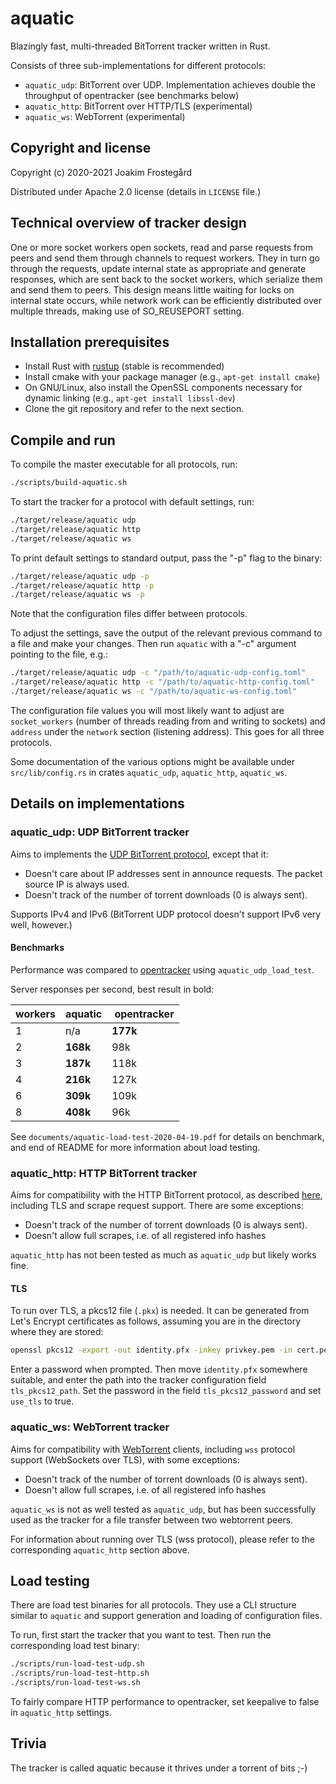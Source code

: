 # aquatic

Blazingly fast, multi-threaded BitTorrent tracker written in Rust.

Consists of three sub-implementations for different protocols:
  * `aquatic_udp`: BitTorrent over UDP. Implementation achieves double the throughput
    of opentracker (see benchmarks below)
  * `aquatic_http`: BitTorrent over HTTP/TLS (experimental)
  * `aquatic_ws`: WebTorrent (experimental)

## Copyright and license

Copyright (c) 2020-2021 Joakim Frostegård

Distributed under Apache 2.0 license (details in `LICENSE` file.)

## Technical overview of tracker design

One or more socket workers open sockets, read and parse requests from peers and
send them through channels to request workers. They in turn go through the
requests, update internal state as appropriate and generate responses, which
are sent back to the socket workers, which serialize them and send them to
peers. This design means little waiting for locks on internal state occurs,
while network work can be efficiently distributed over multiple threads,
making use of SO_REUSEPORT setting.

## Installation prerequisites

- Install Rust with [rustup](https://rustup.rs/) (stable is recommended)
- Install cmake with your package manager (e.g., `apt-get install cmake`)
- On GNU/Linux, also install the OpenSSL components necessary for dynamic
  linking (e.g., `apt-get install libssl-dev`)
- Clone the git repository and refer to the next section.

## Compile and run

To compile the master executable for all protocols, run:

```sh
./scripts/build-aquatic.sh
```

To start the tracker for a protocol with default settings, run:

```sh
./target/release/aquatic udp
./target/release/aquatic http
./target/release/aquatic ws
```

To print default settings to standard output, pass the "-p" flag to the binary:

```sh
./target/release/aquatic udp -p
./target/release/aquatic http -p
./target/release/aquatic ws -p
```

Note that the configuration files differ between protocols.

To adjust the settings, save the output of the relevant previous command to a
file and make your changes. Then run `aquatic` with a "-c" argument pointing to
the file, e.g.:

```sh
./target/release/aquatic udp -c "/path/to/aquatic-udp-config.toml"
./target/release/aquatic http -c "/path/to/aquatic-http-config.toml"
./target/release/aquatic ws -c "/path/to/aquatic-ws-config.toml"
```

The configuration file values you will most likely want to adjust are
`socket_workers` (number of threads reading from and writing to sockets) and
`address` under the `network` section (listening address). This goes for all
three protocols.

Some documentation of the various options might be available under
`src/lib/config.rs` in crates `aquatic_udp`, `aquatic_http`, `aquatic_ws`.

## Details on implementations

### aquatic_udp: UDP BitTorrent tracker

Aims to implements the
[UDP BitTorrent protocol](https://libtorrent.org/udp_tracker_protocol.html),
except that it:

  * Doesn't care about IP addresses sent in announce requests. The packet
    source IP is always used.
  * Doesn't track of the number of torrent downloads (0 is always sent). 

Supports IPv4 and IPv6 (BitTorrent UDP protocol doesn't support IPv6 very well,
however.)

#### Benchmarks

Performance was compared to
[opentracker](http://erdgeist.org/arts/software/opentracker/) using
`aquatic_udp_load_test`.

Server responses per second, best result in bold:

| workers |   aquatic   | opentracker |
| ------- | ----------- | ----------- |
|    1    |     n/a     |   __177k__  |
|    2    |  __168k__   |      98k    |
|    3    |  __187k__   |     118k    |
|    4    |  __216k__   |     127k    |
|    6    |  __309k__   |     109k    |
|    8    |  __408k__   |      96k    |

See `documents/aquatic-load-test-2020-04-19.pdf` for details on benchmark, and
end of README for more information about load testing.

### aquatic_http: HTTP BitTorrent tracker

Aims for compatibility with the HTTP BitTorrent protocol, as described
[here](https://wiki.theory.org/index.php/BitTorrentSpecification#Tracker_HTTP.2FHTTPS_Protocol),
including TLS and scrape request support. There are some exceptions:

  * Doesn't track of the number of torrent downloads (0 is always sent). 
  * Doesn't allow full scrapes, i.e. of all registered info hashes

`aquatic_http` has not been tested as much as `aquatic_udp` but likely works
fine.

#### TLS

To run over TLS, a pkcs12 file (`.pkx`) is needed. It can be generated from
Let's Encrypt certificates as follows, assuming you are in the directory where
they are stored:

```sh
openssl pkcs12 -export -out identity.pfx -inkey privkey.pem -in cert.pem -certfile fullchain.pem
```

Enter a password when prompted. Then move `identity.pfx` somewhere suitable,
and enter the path into the tracker configuration field `tls_pkcs12_path`. Set
the password in the field `tls_pkcs12_password` and set `use_tls` to true.

### aquatic_ws: WebTorrent tracker

Aims for compatibility with [WebTorrent](https://github.com/webtorrent)
clients, including `wss` protocol support (WebSockets over TLS), with some
exceptions:

  * Doesn't track of the number of torrent downloads (0 is always sent). 
  * Doesn't allow full scrapes, i.e. of all registered info hashes

`aquatic_ws` is not as well tested as `aquatic_udp`, but has been
successfully used as the tracker for a file transfer between two webtorrent
peers.

For information about running over TLS (wss protocol), please refer to
the corresponding `aquatic_http` section above.

## Load testing

There are load test binaries for all protocols. They use a CLI structure
similar to `aquatic` and support generation and loading of configuration files.

To run, first start the tracker that you want to test. Then run the
corresponding load test binary:

```sh
./scripts/run-load-test-udp.sh
./scripts/run-load-test-http.sh
./scripts/run-load-test-ws.sh
```

To fairly compare HTTP performance to opentracker, set keepalive to false in
`aquatic_http` settings.

## Trivia

The tracker is called aquatic because it thrives under a torrent of bits ;-)
